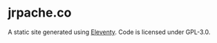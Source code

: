 # jrpache.co

A static site generated using [Eleventy](https://www.11ty.dev). Code is licensed under GPL-3.0.
